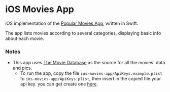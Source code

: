 # iOS Movies App
iOS implementation of the [Popular Movies App](https://github.com/mkamhawi/popular-movies-app), written in Swift.

The app lists movies according to several categories, displaying basic info about each movie.

### Notes
- This app uses [The Movie Database](https://www.themoviedb.org/) as the source for all the movies' data and pics.
  - To run the app, copy the file ```ios-movies-app/ApiKeys.example.plist``` to ```ios-movies-app/ApiKeys.plist```, then insert in the copied file your api key. you can get create one [here](https://www.themoviedb.org/account/signup).